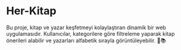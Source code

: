 # Her-Kitap
Bu proje, kitap ve yazar keşfetmeyi kolaylaştıran dinamik bir web uygulamasıdır. Kullanıcılar, kategorilere göre filtreleme yaparak kitap önerileri alabilir ve yazarları alfabetik sırayla görüntüleyebilir. 🚀📚
